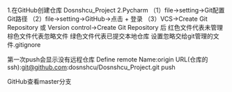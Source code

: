 1.在GitHub创建仓库 Dosnshcu_Project
2.Pycharm
（1）file->setting->Git配置Git路径
（2）file->setting->GitHub->点击 + 登录
（3）VCS->Create Git Repository
    或
    Version control->Create Git Repository
后
红色文件代表未管理
棕色文件代表忽略文件
绿色文件代表已提交本地仓库
设置忽略交给git管理的文件.gitignore

第一次push会显示没有远程仓库
Define remote
Name:origin
URL(仓库的ssh):git@github.com:dosnshcu/Dosnshcu_Project.git
push

GitHub查看master分支